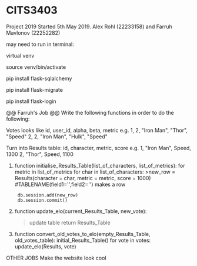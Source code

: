 # CITS3403
Project 2019
Started 5th May 2019. Alex Rohl (22233158) and Farruh Mavlonov (22252282)

may need to run in terminal:

virtual venv

source venv/bin/activate

pip install flask-sqlalchemy

pip install flask-migrate

pip install flask-login


@@ Farruh's Job @@
Write the following functions in order to do the following:

Votes looks like
id, user_id, alpha, beta, metric
e.g. 1, 2, "Iron Man", "Thor", "Speed"
     2, 2, "Iron Man", "Hulk", "Speed"

Turn into Results table: id, character, metric, score
e.g. 1, "Iron Man", Speed, 1300
     2, "Thor", Speed, 1100

1) function initialise_Results_Table(list_of_characters, list_of_metrics):
  for metric in list_of_metrics
    for char in list_of_characters:
        >new_row = Results(character = char, metric = metric, score = 1000)  #TABLENAME(field1='',field2='') makes a row  

        db.session.add(new_row)
        db.session.commit()

2) function update_elo(current_Results_Table, new_vote):
    >update table
    return Results_Table

3) function convert_old_votes_to_elo(empty_Results_Table, old_votes_table):
    initial_Results_Table()
    for vote in votes:
        update_elo(Results, vote)

OTHER JOBS
Make the website look cool
